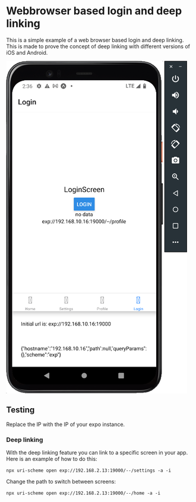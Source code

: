 # Webbrowser based login and deep linking

This is a simple example of a web browser based login and deep linking.
This is made to prove the concept of deep linking with different versions of iOS and Android.

![Android preview](documentation/android.png)

## Testing

Replace the IP with the IP of your expo instance.

### Deep linking

With the deep linking feature you can link to a specific screen in your app.
Here is an example of how to do this:

```shell
npx uri-scheme open exp://192.168.2.13:19000/--/settings -a -i
```

Change the path to switch between screens:

```shell
npx uri-scheme open exp://192.168.2.13:19000/--/home -a -i
```
